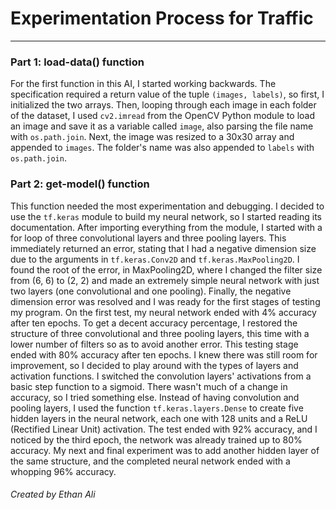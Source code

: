 # Experimentation Process for Traffic

---

### Part 1: load-data() function

For the first function in this AI, I started working backwards. The specification required a return value of the tuple `(images, labels)`, so first, I initialized the two arrays. Then, looping through each image in each folder of the dataset, I used `cv2.imread` from the OpenCV Python module to load an image and save it as a variable called `image`, also parsing the file name with `os.path.join`. Next, the image was resized to a 30x30 array and appended to `images`. The folder's name was also appended to `labels` with `os.path.join`. 

### Part 2: get-model() function

This function needed the most experimentation and debugging. I decided to use the `tf.keras` module to build my neural network, so I started reading its documentation. After importing everything from the module, I started with a for loop of three convolutional layers and three pooling layers. This immediately returned an error, stating that I had a negative dimension size due to the arguments in `tf.keras.Conv2D` and `tf.keras.MaxPooling2D`. I found the root of the error, in MaxPooling2D, where I changed the filter size from (6, 6) to (2, 2) and made an extremely simple neural network with just two layers (one convolutional and one pooling). Finally, the negative dimension error was resolved and I was ready for the first stages of testing my program. On the first test, my neural network ended with 4% accuracy after ten epochs. To get a decent accuracy percentage, I restored the structure of three convolutional and three pooling layers, this time with a lower number of filters so as to avoid another error. This testing stage ended with 80% accuracy after ten epochs. I knew there was still room for improvement, so I decided to play around with the types of layers and activation functions. I switched the convolution layers' activations from a basic step function to a sigmoid. There wasn't much of a change in accuracy, so I tried something else. Instead of having convolution and pooling layers, I used the function `tf.keras.layers.Dense` to create five hidden layers in the neural network, each one with 128 units and a ReLU (Rectified Linear Unit) activation. The test ended with 92% accuracy, and I noticed by the third epoch, the network was already trained up to 80% accuracy. My next and final experiment was to add another hidden layer of the same structure, and the completed neural network ended with a whopping 96% accuracy.
 
###### Created by Ethan Ali
